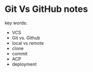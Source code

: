 # Git Vs GitHub notes

key words:
- VCS
- Git vs. Github
- local vs remote
- clone
- commit
- ACP
- deployment